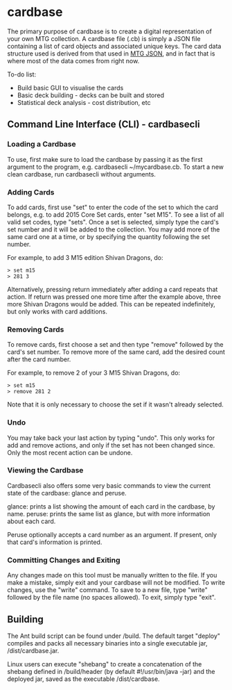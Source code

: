 # cardbase

The primary purpose of cardbase is to create a digital representation of your own MTG collection. A cardbase file (.cb) is simply a JSON file containing a list of card objects and associated unique keys. The card data structure used is derived from that used in [MTG JSON](http://mtgjson.com/), and in fact that is where most of the data comes from right now.

To-do list:
* Build basic GUI to visualise the cards
* Basic deck building - decks can be built and stored
* Statistical deck analysis - cost distribution, etc


## Command Line Interface (CLI) - cardbasecli

### Loading a Cardbase

To use, first make sure to load the cardbase by passing it as the first argument to the program, e.g. cardbasecli ~/mycardbase.cb. To start a new clean cardbase, run cardbasecli without arguments.


### Adding Cards

To add cards, first use "set" to enter the code of the set to which the card belongs, e.g. to add 2015 Core Set cards, enter "set M15". To see a list of all valid set codes, type "sets".
Once a set is selected, simply type the card's set number and it will be added to the collection. You may add more of the same card one at a time, or by specifying the quantity following the set number.

For example, to add 3 M15 edition Shivan Dragons, do:

    > set m15
    > 281 3

Alternatively, pressing return immediately after adding a card repeats that action. If return was pressed one more time after the example above, three more Shivan Dragons would be added. This can be repeated indefinitely, but only works with card additions.


### Removing Cards

To remove cards, first choose a set and then type "remove" followed by the card's set number. To remove more of the same card, add the desired count after the card number.

For example, to remove 2 of your 3 M15 Shivan Dragons, do:

    > set m15
    > remove 281 2

Note that it is only necessary to choose the set if it wasn't already selected.


### Undo

You may take back your last action by typing "undo". This only works for add and remove actions, and only if the set has not been changed since. Only the most recent action can be undone.


### Viewing the Cardbase

Cardbasecli also offers some very basic commands to view the current state of the cardbase: glance and peruse.

glance: prints a list showing the amount of each card in the cardbase, by name.
peruse: prints the same list as glance, but with more information about each card.

Peruse optionally accepts a card number as an argument. If present, only that card's information is printed.
 

### Committing Changes and Exiting

Any changes made on this tool must be manually written to the file. If you make a mistake, simply exit and your cardbase will not be modified. To write changes, use the "write" command. To save to a new file, type "write" followed by the file name (no spaces allowed). To exit, simply type "exit".

## Building

The Ant build script can be found under /build. The default target "deploy" compiles and packs all necessary binaries into a single executable jar, /dist/cardbase.jar. 

Linux users can execute "shebang" to create a concatenation of the shebang defined in /build/header (by default #!/usr/bin/java -jar) and the deployed jar, saved as the executable /dist/cardbase. 
